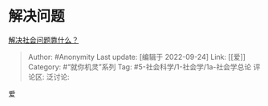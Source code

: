 # 解决问题
[解决社会问题靠什么？](https://www.zhihu.com/question/293685264/answer/487484261)

> Author: #Anonymity
> Last update: [编辑于 2022-09-24]
> Link: [[爱]]
> Category: #“就你机灵”系列
> Tag: #5-社会科学/1-社会学/1a-社会学总论 
> 评论区:
> 泛讨论:

爱
